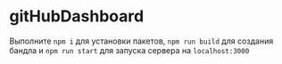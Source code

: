 # gitHubDashboard

Выполните ```npm i``` для установки пакетов, ```npm run build``` для создания бандла и ```npm run start``` для запуска сервера на ```localhost:3000```
